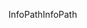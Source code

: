 <span data-ttu-id="74522-101">InfoPath</span><span class="sxs-lookup"><span data-stu-id="74522-101">InfoPath</span></span>